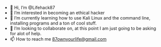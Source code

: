 - 👋 Hi, I’m @Lifehack87
- 👀 I’m interested in becoming an ethical hacker
- 🌱 I’m currently learning how to use Kali Linux and the command line, installing programs and a ton of cool stuff.
- 💞️ I’m looking to collaborate on, at this point I am just going to be asking for alot of help.
- 📫 How to reach me 87ownyourlife@gmail.com

<!---
Lifehack87/Lifehack87 is a ✨ special ✨ repository because its `README.md` (this file) appears on your GitHub profile.
You can click the Preview link to take a look at your changes.
--->
